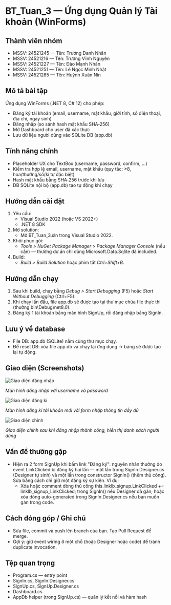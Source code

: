 # BT_Tuan_3 — Ứng dụng Quản lý Tài khoản (WinForms)

## Thành viên nhóm
- MSSV: 24521245 — Tên: Trương Danh Nhân  
- MSSV: 24521216 — Tên: Trương Vĩnh Nguyên  
- MSSV: 24521227 — Tên: Đào Mạnh Nhân
- MSSV: 24521251 — Tên: Lê Ngọc Minh Nhật
- MSSV: 24521285 — Tên: Huỳnh Xuân Nin

## Mô tả bài tập
Ứng dụng WinForms (.NET 8, C# 12) cho phép:
- Đăng ký tài khoản (email, username, mật khẩu, giới tính, số điện thoại, địa chỉ, ngày sinh)
- Đăng nhập (so sánh hash mật khẩu SHA‑256)
- Mở Dashboard cho user đã xác thực
- Lưu dữ liệu người dùng vào SQLite DB (app.db)

## Tính năng chính
- Placeholder UX cho TextBox (username, password, confirm, ...)
- Kiểm tra hợp lệ email, username, mật khẩu (quy tắc: ≥8, hoa/thường/số/kí tự đặc biệt)
- Hash mật khẩu bằng SHA‑256 trước khi lưu
- DB SQLite nội bộ (app.db) tạo tự động khi chạy

## Hướng dẫn cài đặt
1. Yêu cầu:
   - Visual Studio 2022 (hoặc VS 2022+)
   - .NET 8 SDK
2. Mở solution:
   - Mở BT_Tuan_3.sln trong Visual Studio 2022.
3. Khôi phục gói:
   - _Tools > NuGet Package Manager > Package Manager Console_ (nếu cần) — thường dự án chỉ dùng Microsoft.Data.Sqlite đã included.
4. Build:
   - _Build > Build Solution_ hoặc phím tắt _Ctrl+Shift+B_.

## Hướng dẫn chạy
1. Sau khi build, chạy bằng _Debug > Start Debugging_ (F5) hoặc _Start Without Debugging_ (Ctrl+F5).
2. Khi chạy lần đầu, file app.db sẽ được tạo tại thư mục chứa file thực thi (thường bin\Debug\net8.0\).
3. Đăng ký 1 tài khoản bằng màn hình SignUp, rồi đăng nhập bằng SignIn.

## Lưu ý về database
- File DB: app.db (SQLite) nằm cùng thư mục chạy.  
- Để reset DB: xóa file app.db và chạy lại ứng dụng → bảng sẽ được tạo lại tự động.

## Giao diện (Screenshots)

![Giao diện đăng nhập](https://sv2.anhsieuviet.com/2025/10/07/image0a28eaf51b25af49.png)

*Màn hình đăng nhập với username và password*

![Giao diện đăng kí](https://sv2.anhsieuviet.com/2025/10/07/imageab5594b89ed633d0.png)

*Màn hình đăng kí tài khoản mới với form nhập thông tin đầy đủ*

![Giao diện chính](https://sv2.anhsieuviet.com/2025/10/07/c426cedc-7fb8-42c4-b368-4ec7f75f5287.jpg)

*Giao diện chính sau khi đăng nhập thành công, hiển thị danh sách người dùng*


## Vấn đề thường gặp
- Hiện ra 2 form SignUp khi bấm link "Đăng ký": nguyên nhân thường do event LinkClicked bị đăng ký hai lần — một lần trong SignIn.Designer.cs (Designer tự sinh) và một lần trong constructor SignIn() (thêm thủ công).  
  Sửa bằng cách chỉ giữ một đăng ký sự kiện. Ví dụ:
  - Xóa hoặc comment dòng thủ công this.linklb_signup.LinkClicked += linklb_signup_LinkClicked; trong SignIn() nếu Designer đã gán; hoặc xóa dòng auto-generated trong SignIn.Designer.cs nếu bạn muốn gán trong code.

## Cách đóng góp / Ghi chú
- Sửa file, commit và push lên branch của bạn. Tạo Pull Request để merge.
- Gợi ý: giữ event wiring ở một chỗ (hoặc Designer hoặc code) để tránh duplicate invocation.

## Tệp quan trọng
- Program.cs — entry point
- SignIn.cs, SignIn.Designer.cs
- SignUp.cs, SignUp.Designer.cs
- Dashboard.cs
- AppDb helper (trong SignUp.cs) — quản lý kết nối và hàm hash
